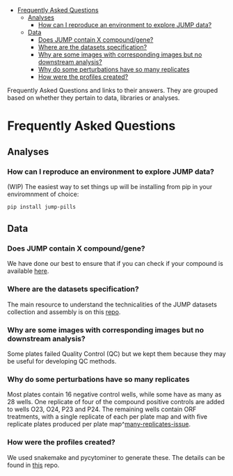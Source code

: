 - [Frequently Asked Questions](#Frequently%20Asked%20Questions)
  - [Analyses](#Analyses)
    - [How can I reproduce an environment to explore JUMP data?](#How%20can%20I%20reproduce%20an%20environment%20to%20explore%20JUMP%20data%3F)
  - [Data](#Data)
    - [Does JUMP contain X compound/gene?](#Does%20JUMP%20contain%20X%20compound%2Fgene%3F)
    - [Where are the datasets specification?](#Where%20are%20the%20datasets%20specification%3F)
    - [Why are some images with corresponding images but no downstream analysis?](#Why%20are%20some%20images%20with%20corresponding%20images%20but%20no%20downstream%20analysis%3F)
    - [Why do some perturbations have so many replicates](#Why%20do%20some%20perturbations%20have%20so%20many%20replicates)
    - [How were the profiles created?](#How%20were%20the%20profiles%20created%3F)

Frequently Asked Questions and links to their answers. They are grouped based on whether they pertain to data, libraries or analyses.


<a id="Frequently%20Asked%20Questions"></a>

# Frequently Asked Questions


<a id="Analyses"></a>

## Analyses


<a id="How%20can%20I%20reproduce%20an%20environment%20to%20explore%20JUMP%20data%3F"></a>

### How can I reproduce an environment to explore JUMP data?

(WIP) The easiest way to set things up will be installing from pip in your enviromnment of choice:

```bash
pip install jump-pills
```


<a id="Data"></a>

## Data


<a id="Does%20JUMP%20contain%20X%20compound%2Fgene%3F"></a>

### Does JUMP contain X compound/gene?

We have done our best to ensure that if you can check if your compound is available [here](https://github.com/jump-cellpainting/datasets/issues).


<a id="Where%20are%20the%20datasets%20specification%3F"></a>

### Where are the datasets specification?

The main resource to understand the technicalities of the JUMP datasets collection and assembly is on this [repo](https://github.com/jump-cellpainting/datasets).


<a id="Why%20are%20some%20images%20with%20corresponding%20images%20but%20no%20downstream%20analysis%3F"></a>

### Why are some images with corresponding images but no downstream analysis?

Some plates failed Quality Control (QC) but we kept them because they may be useful for developing QC methods.


<a id="Why%20do%20some%20perturbations%20have%20so%20many%20replicates"></a>

### Why do some perturbations have so many replicates

Most plates contain 16 negative control wells, while some have as many as 28 wells. One replicate of four of the compound positive controls are added to wells O23, O24, P23 and P24. The remaining wells contain ORF treatments, with a single replicate of each per plate map and with five replicate plates produced per plate map^[many-replicates-issue](https://github.com/jump-cellpainting/megamap/issues/8#issuecomment-1413606031).


<a id="How%20were%20the%20profiles%20created%3F"></a>

### How were the profiles created?

We used snakemake and pycytominer to generate these. The details can be found in [this](https://github.com/broadinstitute/jump-profiling-recipe) repo.
